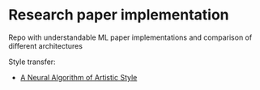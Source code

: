 # Research paper implementation

Repo with understandable ML paper implementations and comparison of different architectures

Style transfer:
   * [A Neural Algorithm of Artistic Style](neural-style-transfer/README.md)

